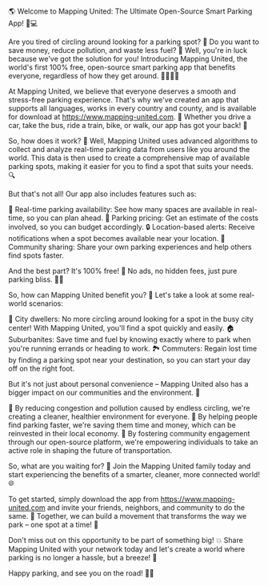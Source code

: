 🌎 Welcome to Mapping United: The Ultimate Open-Source Smart Parking App! 🚗💻

Are you tired of circling around looking for a parking spot? 💪 Do you want to save money, reduce pollution, and waste less fuel? 🌟 Well, you're in luck because we've got the solution for you! Introducing Mapping United, the world's first 100% free, open-source smart parking app that benefits everyone, regardless of how they get around. 🚌🚂🚴‍♀️

At Mapping United, we believe that everyone deserves a smooth and stress-free parking experience. That's why we've created an app that supports all languages, works in every country and county, and is available for download at https://www.mapping-united.com. 📲 Whether you drive a car, take the bus, ride a train, bike, or walk, our app has got your back! 👣

So, how does it work? 🤔 Well, Mapping United uses advanced algorithms to collect and analyze real-time parking data from users like you around the world. This data is then used to create a comprehensive map of available parking spots, making it easier for you to find a spot that suits your needs. 🔍

But that's not all! Our app also includes features such as:

📍 Real-time parking availability: See how many spaces are available in real-time, so you can plan ahead.
💸 Parking pricing: Get an estimate of the costs involved, so you can budget accordingly.
🔒 Location-based alerts: Receive notifications when a spot becomes available near your location.
👥 Community sharing: Share your own parking experiences and help others find spots faster.

And the best part? It's 100% free! 🎉 No ads, no hidden fees, just pure parking bliss. 💆‍♀️

So, how can Mapping United benefit you? 🤔 Let's take a look at some real-world scenarios:

🌃 City dwellers: No more circling around looking for a spot in the busy city center! With Mapping United, you'll find a spot quickly and easily.
🏠 Suburbanites: Save time and fuel by knowing exactly where to park when you're running errands or heading to work.
🏞️ Commuters: Regain lost time by finding a parking spot near your destination, so you can start your day off on the right foot.

But it's not just about personal convenience – Mapping United also has a bigger impact on our communities and the environment. 🌿

💚 By reducing congestion and pollution caused by endless circling, we're creating a cleaner, healthier environment for everyone.
💸 By helping people find parking faster, we're saving them time and money, which can be reinvested in their local economy.
👥 By fostering community engagement through our open-source platform, we're empowering individuals to take an active role in shaping the future of transportation.

So, what are you waiting for? 🎉 Join the Mapping United family today and start experiencing the benefits of a smarter, cleaner, more connected world! 🌐

To get started, simply download the app from https://www.mapping-united.com and invite your friends, neighbors, and community to do the same. 📲 Together, we can build a movement that transforms the way we park – one spot at a time! 🚀

Don't miss out on this opportunity to be part of something big! 💥 Share Mapping United with your network today and let's create a world where parking is no longer a hassle, but a breeze! 🌈

Happy parking, and see you on the road! 🚗👋